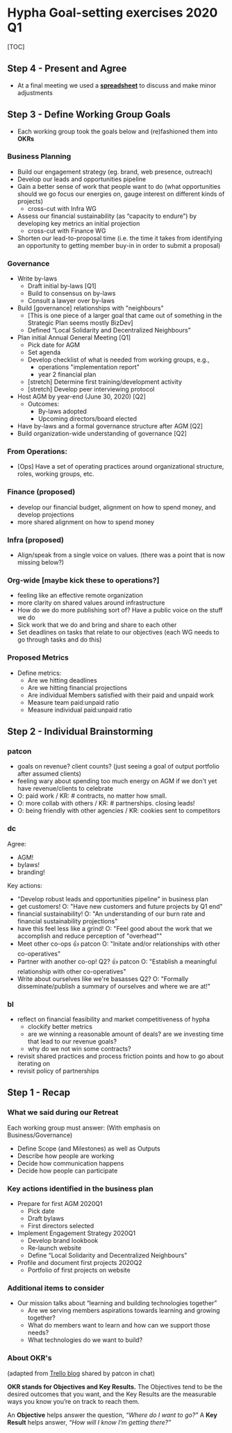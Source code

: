 # Hypha Goal-setting exercises 2020 Q1

[TOC]

## Step 4 - Present and Agree

* At a final meeting we used a [**spreadsheet**](https://docs.google.com/spreadsheets/d/1hMFS3IhzZOFQA-yjt7lFcoVO0Ry6erFEH7D1NswvDtA/edit#gid=230139147) to discuss and make minor adjustments

## Step 3 - Define Working Group Goals

* Each working group took the goals below and (re)fashioned them into **OKRs**

### Business Planning

* Build our engagement strategy (eg. brand, web presence, outreach)
* Develop our leads and opportunities pipeline
* Gain a better sense of work that people want to do (what opportunities should we go focus our energies on, gauge interest on different kinds of projects)
    * cross-cut with Infra WG
* Assess our financial sustainability (as “capacity to endure”) by developing key metrics an initial projection
    * cross-cut with Finance WG
* Shorten our lead-to-proposal time (i.e. the time it takes from identifying an opportunity to getting member buy-in in order to submit a proposal)

### Governance

- Write by-laws
    - Draft initial by-laws [Q1]
    - Build to consensus on by-laws
    - Consult a lawyer over by-laws
- Build [governance] relationships with "neighbours"
    - [This is one piece of a larger goal that came out of something in
the Strategic Plan seems mostly BizDev]
    - Defined “Local Solidarity and Decentralized Neighbours”
- Plan initial Annual General Meeting [Q1]
    - Pick date for AGM
    - Set agenda
    - Develop checklist of what is needed from working groups, e.g.,
        - operations "implementation report"
        - year 2 financial plan
    - [stretch] Determine first training/development activity
    - [stretch] Develop peer interviewing protocol
- Host AGM by year-end (June 30, 2020) [Q2]
    - Outcomes:
        - By-laws adopted
        - Upcoming directors/board elected
- Have by-laws and a formal governance structure after AGM [Q2]
- Build organization-wide understanding of governance [Q2]

### From Operations:

- [Ops] Have a set of operating practices around organizational
structure, roles, working groups, etc.

### Finance (proposed)

- develop our financial budget, alignment on how to spend money, and develop projections
- more shared alignment on how to spend money

### Infra (proposed)

- Align/speak from a single voice on values. (there was a point that is now missing below?)

### Org-wide [maybe kick these to operations?]

- feeling like an effective remote organization
- more clarity on shared values around infrastructure
- How do we do more publishing sort of? Have a public voice on the stuff we do
- Sick work that we do and bring and share to each other
- Set deadlines on tasks that relate to our objectives (each WG needs to go through tasks and do this)

### Proposed Metrics

- Define metrics:
    - Are we hitting deadlines
    - Are we hitting financial projections
    - Are individual Members satisfied with their paid and unpaid work
    - Measure team paid:unpaid ratio
    - Measure individual paid:unpaid ratio

## Step 2 - Individual Brainstorming

### patcon

- goals on revenue? client counts? (just seeing a goal of output portfolio after assumed clients)
- feeling wary about spending too much energy on AGM if we don't yet have revenue/clients to celebrate
- O: paid work / KR: # contracts, no matter how small.
- O: more collab with others / KR: # partnerships. closing leads!
- O: being friendly with other agencies / KR: cookies sent to competitors

### dc

Agree:
- AGM!
- bylaws!
- branding!

Key actions:
- "Develop robust leads and opportunities pipeline" in business plan
- get customers!
    O: "Have new customers and future projects by Q1 end"
- financial sustainability!
    O: "An understanding of our burn rate and financial sustainability projections"
- have this feel less like a grind!
    O: "Feel good about the work that we accomplish and reduce perception of "overhead""
- Meet other co-ops :+1: patcon
    O: "Initate and/or relationships with other co-operatives"
- Partner with another co-op! Q2? :+1: patcon
    O: "Establish a meaningful relationship with other co-operatives"
- Write about ourselves like we're basasses Q2?
    O: "Formally disseminate/publish a summary of ourselves and where we are at!"

### bl

- reflect on financial feasibility and market competitiveness of hypha
    - clockify better metrics
    - are we winning a reasonable amount of deals? are we investing time that lead to our revenue goals?
    - why do we not win some contracts?
- revisit shared practices and process friction points and how to go about iterating on
- revisit policy of partnerships

## Step 1 - Recap

### What we said during our Retreat

Each working group must answer: (With emphasis on Business/Governance)
* Define Scope (and Milestones) as well as Outputs
* Describe how people are working
* Decide how communication happens
* Decide how people can participate

### Key actions identified in the business plan

- Prepare for first AGM 2020Q1
    - Pick date
    - Draft bylaws
    - First directors selected
- Implement Engagement Strategy 2020Q1
    - Develop brand lookbook
    - Re-launch website
    - Define “Local Solidarity and Decentralized Neighbours”
- Profile and document first projects 2020Q2
    - Portfolio of first projects on website

### Additional items to consider

- Our mission talks about “learning and building technologies together” 
    - Are we serving members aspirations towards learning and growing together?
    - What do members want to learn and how can we support those needs?
    - What technologies do we want to build?

### About OKR's

(adapted from [Trello blog](https://blog.trello.com/okrs-set-achieve-track-trello) shared by patcon in chat)

**OKR stands for Objectives and Key Results.** The Objectives tend to be the desired outcomes that you want, and the Key Results are the measurable ways you know you’re on track to reach them.

An **Objective** helps answer the question, _“Where do I want to go?”_
A **Key Result** helps answer, _“How will I know I’m getting there?”_
